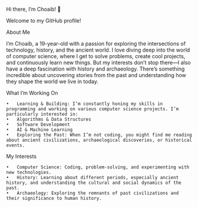 Hi there, I’m Choaib! 👋

Welcome to my GitHub profile!

About Me

I’m Choaib, a 19-year-old with a passion for exploring the intersections of technology, history, and the ancient world. I love diving deep into the world of computer science, where I get to solve problems, create cool projects, and continuously learn new things. But my interests don’t stop there—I also have a deep fascination with history and archaeology. There’s something incredible about uncovering stories from the past and understanding how they shape the world we live in today.

What I’m Working On

	•	Learning & Building: I’m constantly honing my skills in programming and working on various computer science projects. I’m particularly interested in:
	•	Algorithms & Data Structures
	•	Software Development
	•	AI & Machine Learning
	•	Exploring the Past: When I’m not coding, you might find me reading about ancient civilizations, archaeological discoveries, or historical events.

My Interests

	•	Computer Science: Coding, problem-solving, and experimenting with new technologies.
	•	History: Learning about different periods, especially ancient history, and understanding the cultural and social dynamics of the past.
	•	Archaeology: Exploring the remnants of past civilizations and their significance to human history.
